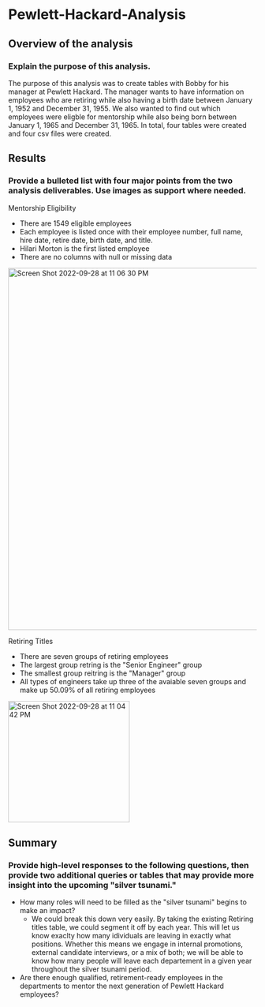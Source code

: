 # Pewlett-Hackard-Analysis
## Overview of the analysis
### Explain the purpose of this analysis.
The purpose of this analysis was to create tables with Bobby for his manager at Pewlett Hackard. The manager wants to have information on employees who are retiring while also having a birth date between January 1, 1952 and December 31, 1955. We also wanted to find out which employees were eligble for mentorship while also being born between January 1, 1965 and December 31, 1965. In total, four tables were created and four csv files were created.
## Results
### Provide a bulleted list with four major points from the two analysis deliverables. Use images as support where needed.
Mentorship Eligibility
- There are 1549 eligible employees
- Each employee is listed once with their employee number, full name, hire date, retire date, birth date, and title.
- Hilari Morton is the first listed employee
- There are no columns with null or missing data
<img width="734" alt="Screen Shot 2022-09-28 at 11 06 30 PM" src="https://user-images.githubusercontent.com/111014191/192952115-c02fb05d-a8fd-470c-8c41-2917107c3c10.png">

Retiring Titles
- There are seven groups of retiring employees
- The largest group retring is the "Senior Engineer" group
- The smallest group reitring is the "Manager" group
- All types of engineers take up three of the avaiable seven groups and make up 50.09% of all retiring employees
<img width="246" alt="Screen Shot 2022-09-28 at 11 04 42 PM" src="https://user-images.githubusercontent.com/111014191/192951825-8ad3bb22-fdc3-4520-9ebf-521f53ef8aa7.png">

## Summary
### Provide high-level responses to the following questions, then provide two additional queries or tables that may provide more insight into the upcoming "silver tsunami."
- How many roles will need to be filled as the "silver tsunami" begins to make an impact?
  - We could break this down very easily. By taking the existing Retiring titles table, we could segment it off by each year. This will let us know exaclty how many idividuals are leaving in exactly what positions. Whether this means we engage in internal promotions, external candidate interviews, or a mix of both; we will be able to know how many people will leave each departement in a given year throughout the silver tsunami period.
- Are there enough qualified, retirement-ready employees in the departments to mentor the next generation of Pewlett Hackard employees?
